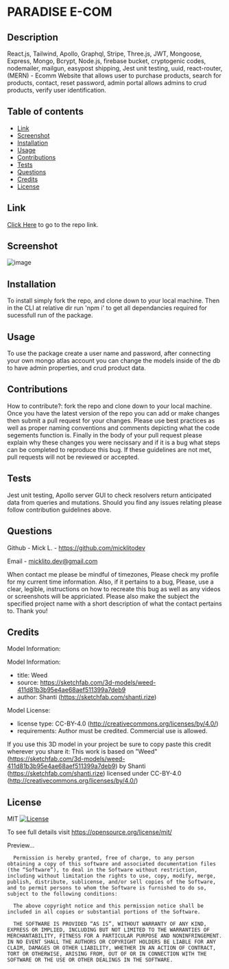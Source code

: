 # PARADISE E-COM

## Description

React.js, Tailwind, Apollo, Graphql, Stripe, Three.js, JWT, Mongoose, Express, Mongo, Bcrypt, Node.js, firebase bucket, cryptogenic codes, nodemailer, mailgun, easypost shipping, Jest unit testing, uuid, react-router, (MERN) - Ecomm Website that allows user to purchase products, search for products, contact, reset password, admin portal allows admins to crud products, verify user identification.

## Table of contents

- [ Link ](#link)
- [ Screenshot ](#screenshot)
- [ Installation ](#installation)
- [ Usage ](#usage)
- [ Contributions ](#contributions)
- [ Tests ](#tests)
- [ Questions ](#questions)
- [ Credits ](#credits)
- [ License ](#license)

## Link

[Click Here](notyet) to go to the repo link.

## Screenshot

![image](../images/paradisess.png)

## Installation

To install simply fork the repo, and clone down to your local machine. Then in the CLI at relative dir run 'npm i' to get all dependancies required for sucessfull run of the package.

## Usage

To use the package create a user name and password, after connecting your own mongo atlas account you can change the models inside of the db to have admin properties, and crud product data.

## Contributions

How to contribute?:
fork the repo and clone down to your local machine. Once you have the latest version of the repo you can add or make changes then submit a pull request for your changes. Please use best practices as well as proper naming conventions and comments depicting what the code segements function is. Finally in the body of your pull request please explain why these changes you were necissary and if it is a bug what steps can be completed to reproduce this bug. If these guidelines are not met, pull requests will not be reviewed or accepted.

## Tests

Jest unit testing, Apollo server GUI to check resolvers return anticipated data from queries and mutations. Should you find any issues relating please follow contribution guidelines above.

## Questions

Github - Mick L. - https://github.com/micklitodev

Email - micklito.dev@gmail.com

When contact me please be mindful of timezones, Please check my profile for my
current time information. Also, if it pertains to a bug, Please, use a clear,
legible, instructions on how to recreate this bug as well as any videos or
screenshots will be appriciated. Please also make the subject the specified project
name with a short description of what the contact pertains to. Thank you!

## Credits

Model Information:

Model Information:

- title: Weed
- source: https://sketchfab.com/3d-models/weed-411d81b3b95e4ae68aef511399a7deb9
- author: Shanti (https://sketchfab.com/shanti.rize)

Model License:

- license type: CC-BY-4.0 (http://creativecommons.org/licenses/by/4.0/)
- requirements: Author must be credited. Commercial use is allowed.

If you use this 3D model in your project be sure to copy paste this credit wherever you share it:
This work is based on "Weed" (https://sketchfab.com/3d-models/weed-411d81b3b95e4ae68aef511399a7deb9) by Shanti (https://sketchfab.com/shanti.rize) licensed under CC-BY-4.0 (http://creativecommons.org/licenses/by/4.0/)

## License

MIT [![License](https://img.shields.io/badge/license-MIT-green)](./LICENSE)

To see full details visit https://opensource.org/license/mit/

Preview...

      Permission is hereby granted, free of charge, to any person obtaining a copy of this software and associated documentation files (the “Software”), to deal in the Software without restriction, including without limitation the rights to use, copy, modify, merge, publish, distribute, sublicense, and/or sell copies of the Software, and to permit persons to whom the Software is furnished to do so, subject to the following conditions:

      The above copyright notice and this permission notice shall be included in all copies or substantial portions of the Software.

      THE SOFTWARE IS PROVIDED “AS IS”, WITHOUT WARRANTY OF ANY KIND, EXPRESS OR IMPLIED, INCLUDING BUT NOT LIMITED TO THE WARRANTIES OF MERCHANTABILITY, FITNESS FOR A PARTICULAR PURPOSE AND NONINFRINGEMENT. IN NO EVENT SHALL THE AUTHORS OR COPYRIGHT HOLDERS BE LIABLE FOR ANY CLAIM, DAMAGES OR OTHER LIABILITY, WHETHER IN AN ACTION OF CONTRACT, TORT OR OTHERWISE, ARISING FROM, OUT OF OR IN CONNECTION WITH THE SOFTWARE OR THE USE OR OTHER DEALINGS IN THE SOFTWARE.
